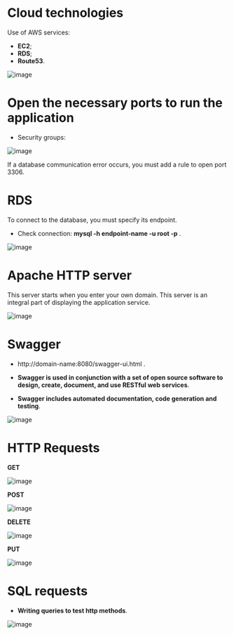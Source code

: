 # Cloud technologies

Use of AWS services:

* **EC2**;
* **RDS**;
* **Route53**.

![image](https://user-images.githubusercontent.com/57871748/138554755-448078c5-4887-462f-b5e3-c67e0b0ba021.png)


# Open the necessary ports to run the application

* Security groups:

![image](https://user-images.githubusercontent.com/57871748/138553599-fc719afc-3ee1-4878-956b-4c5d73bfde23.png)

If a database communication error occurs, you must add a rule to open port 3306.

# RDS

To connect to the database, you must specify its endpoint.

* Check connection: **mysql -h endpoint-name -u root -p** .

![image](https://user-images.githubusercontent.com/57871748/138554320-cd6c9a6e-e70e-4e83-a0cd-76054e9b225a.png)

# Apache HTTP server

This server starts when you enter your own domain. This server is an integral part of displaying the application service.

![image](https://user-images.githubusercontent.com/57871748/138554361-6469e981-c3a9-4124-a33a-cd318ab33a8f.png)

# Swagger 

* http://domain-name:8080/swagger-ui.html .

* **Swagger is used in conjunction with a set of open source software to design, create, document, and use RESTful web services**. 
* **Swagger includes automated documentation, code generation and testing**.

![image](https://user-images.githubusercontent.com/57871748/138861918-3d4cd726-3fce-45e4-9ddf-05c79a0cb9cf.png)

# HTTP Requests

**GET**

![image](https://user-images.githubusercontent.com/57871748/138862446-ae7bde44-d260-4785-a1b4-2e23b2de738f.png)

**POST**

![image](https://user-images.githubusercontent.com/57871748/138862763-128efa85-41d6-4703-b951-8a6802252f73.png)

**DELETE**

![image](https://user-images.githubusercontent.com/57871748/138863015-f869cf05-034e-4106-915a-59fdcaa706c8.png)

**PUT**

![image](https://user-images.githubusercontent.com/57871748/138863126-d11ad65e-f98c-4dc4-a431-cb2d04bff6d3.png)

# SQL requests

* **Writing queries to test http methods**.

![image](https://user-images.githubusercontent.com/57871748/138866321-dcbc6be4-0aea-4707-a1ea-c7a38a903305.png)



